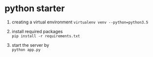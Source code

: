 # python starter
1. creating a virtual environment
   `virtualenv venv --python=python3.5`

2. install required packages<br/>
   `pip install -r requirements.txt`

3. start the server by <br/>
   `python app.py`
